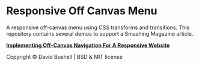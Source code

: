 Responsive Off Canvas Menu
==========================

A responsive off-canvas menu using CSS transforms and transitions. This repository contains several demos to support a Smashing Magazine article.

**[Implementing Off-Canvas Navigation For A Responsive Website
](http://coding.smashingmagazine.com/2013/01/15/off-canvas-navigation-for-responsive-website/)**

Copyright © David Bushell | BSD & MIT license